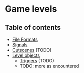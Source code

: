 # Game levels

## Table of contents
* [File Formats](./file_formats.md)
* [Signals](./signals.md)
* [Cutscenes](./cutscenes.md) (TODO)
* [Level objects]()
    * [Triggers](./level_objects/triggers.md) (TODO)
    * TODO: more as encountered